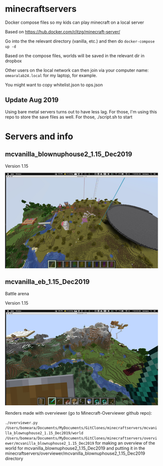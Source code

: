# minecraftservers
Docker compose files so my kids can play minecraft on a local server

Based on https://hub.docker.com/r/itzg/minecraft-server/

Go into the the relevant directory (vanilla, etc.) and then do `docker-compose up -d`

Based on the compose files, worlds will be saved in the relevant dir in dropbox

Other users on the local network can then join via your computer name: `omearalab24.local` for my laptop, for example.

You might want to copy whitelist.json to ops.json

## Update Aug 2019

Using bare metal servers turns out to have less lag. For those, I'm using this repo to store the save files as well. For those, ./script.sh to start

# Servers and info

## mcvanilla_blownuphouse2_1.15_Dec2019

Version 1.15

![screenshot](mcvanilla_blownuphouse2_1.15_Dec2019.jpg)

## mcvanilla_eb_1.15_Dec2019

Battle arena

Version 1.15

![screenshot](mcvanilla_eb_1.15_Dec2019.jpg)

Renders made with overviewer (go to Minecraft-Overviewer github repo):

`./overviewer.py /Users/bomeara/Documents/MyDocuments/GitClones/minecraftservers/mcvanilla_blownuphouse2_1.15_Dec2019/world /Users/bomeara/Documents/MyDocuments/GitClones/minecraftservers/overviewer/mcvanilla_blownuphouse2_1.15_Dec2019` for making an overview of the world for mcvanilla_blownuphouse2_1.15_Dec2019 and putting it in the minecraftservers/overviewer/mcvanilla_blownuphouse2_1.15_Dec2019 directory
